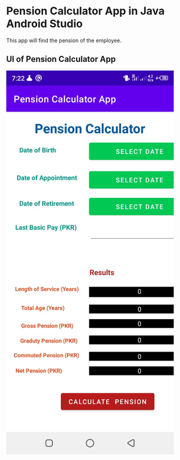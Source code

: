 # Pension Calculator App in Java Android Studio
This app will find the pension of the employee.

## UI of Pension Calculator App
![image](UI.jpeg)
